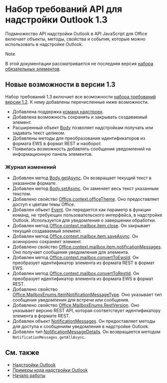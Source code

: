 # <a name="outlook-add-in-api-requirement-set-13"></a>Набор требований API для надстройки Outlook 1.3

Подмножество API надстройки Outlook в API JavaScript для Office включает объекты, методы, свойства и события, которые можно использовать в надстройке Outlook.

> [!NOTE]
> В этой документации рассматривается не последняя версия [набора обязательных элементов](/office/dev/add-ins/reference/requirement-sets/outlook-api-requirement-sets). 

## <a name="whats-new-in-13"></a>Новые возможности в версии 1.3

Набор требований 1.3 включает все возможности [набора требований версии 1.2](../requirement-set-1.2/outlook-requirement-set-1.2.md). К нему добавлены перечисленные ниже возможности.

- Добавлена поддержка [команд надстроек](https://docs.microsoft.com/outlook/add-ins/add-in-commands-for-outlook).
- Добавлена возможность сохранять и закрывать создаваемый элемент.
- Расширенный объект [Body](/javascript/api/outlook_1_3/office.body) позволяет надстройкам получать или задавать текст целиком.
- Добавлены методы для преобразования идентификаторов из формата EWS в формат REST и наоборот.
- Появилась возможность добавлять сообщения уведомлений на информационную панель элементов.

### <a name="change-log"></a>Журнал изменений

- Добавлен метод [Body.getAsync](/javascript/api/outlook_1_3/office.body#getasync-coerciontype--options--callback-). Он возвращает текущий текст в указанном формате.
- Добавлен метод [Body.setAsync](/javascript/api/outlook_1_3/office.body#setasync-data--options--callback-). Он заменяет весь текст указанным текстом.
- Добавлено свойство [Office.context.officeTheme](office.context.md#officetheme-object). Оно предоставляет доступ к цветам темы Office.
- Добавлен объект [Event](/javascript/api/office/office.addincommands.event). Он передается как параметр в функции команд, не требующих пользовательского интерфейса, в надстройке Outlook. Используется для уведомления о завершении обработки.
- Добавлен метод [Office.context.mailbox.item.close](office.context.mailbox.item.md#close). Он закрывает текущий создаваемый элемент.
- Добавлен метод [Office.context.mailbox.item.saveAsync](office.context.mailbox.item.md#saveasyncoptions-callback). Он асинхронно сохраняет элемент.
- Добавлено свойство [Office.context.mailbox.item.notificationMessages](office.context.mailbox.item.md#notificationmessages-notificationmessagesjavascriptapioutlook13officenotificationmessages). Оно получает сообщения уведомления для элемента.
- Добавлен метод [Office.context.mailbox.convertToEwsId](office.context.mailbox.md#converttoewsiditemid-restversion--string). Он преобразует идентификатор элемента из формата REST в формат EWS.
- Добавлен метод [Office.context.mailbox.convertToRestId](office.context.mailbox.md#converttorestiditemid-restversion--string). Он преобразует идентификатор элемента из формата EWS в формат REST.
- Добавлено свойство [Office.MailboxEnums.ItemNotificationMessageType](/javascript/api/outlook_1_3/office.mailboxenums.itemnotificationmessagetype). Оно указывает тип сообщения уведомления для встречи или сообщения.
- Добавлено свойство [Office.MailboxEnums.RestVersion](/javascript/api/outlook_1_3/office.mailboxenums.restversion). Оно указывает версию REST API, которая соответствует идентификатору элемента в формате REST.
- Добавлен объект [NotificationMessages](/javascript/api/outlook_1_3/office.notificationmessages). Он предоставляет методы для доступа к сообщениям уведомления в надстройке Outlook.
- Добавлен тип [NotificationMessageDetails](/javascript/api/outlook_1_3/office.notificationmessagedetails). Он возвращается методом `NotificationMessages.getAllAsync`.

## <a name="see-also"></a>См. также

- [Надстройки Outlook](https://docs.microsoft.com/outlook/add-ins/)
- [Примеры кода надстройки Outlook](https://developer.microsoft.com/outlook/gallery/?filterBy=Outlook,Samples,Add-ins)
- [Начало работы](https://docs.microsoft.com/outlook/add-ins/quick-start)